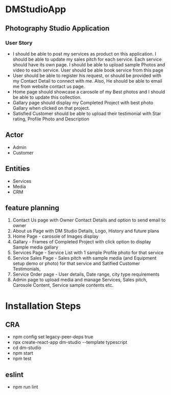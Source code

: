 # DMStudioApp

## Photography Studio Application

### User Story

- I should be able to post my services as product on this application. I should be able to update my sales pitch for each service. Each service should have its own page. I should be able to upload sample Photos and video to each service. User should be able book service from this page
- User should be able to register his request, or should be provided with my Contact Detail to connect with me. Also, He should be able to email me from website contact us page.
- Home page should showcase a carosole of my Best photos and I should be able to update this collection.
- Gallary page should display my Completed Project with best photo Gallary when clicked on that project.
- Satisfied Customer should be able to upload their testimonial with Star rating, Profile Photo and Description

## Actor

- Admin
- Customer

## Entities

- Services
- Media
- CRM

## feature planning

1. Contact Us page with Owner Contact Details and option to send email to owner
2. About us Page with DM Studio Details, Logo, History and future plans
3. Home Page - carosole of Images display
4. Gallary - Frames of Completed Project with click option to display Sample media gallary
5. Services Page - Service List with 1 sample Profile photo for that service
6. Service Sales Page - Sales pitch with sample media (and Equipment setup demo or photo) for that service and Satified Customer Testimonials,
7. Service Order page - User details, Date range, city type requirements
8. Admin page to upload media and manage Services, Sales pitch, Carosole Content, Service sample contents etc.

# Installation Steps

## CRA
- npm config set legacy-peer-deps true
- npx create-react-app dm-studio --template typescript
- cd dm-studio
- npm start
- npm test 

## eslint
- npm run lint